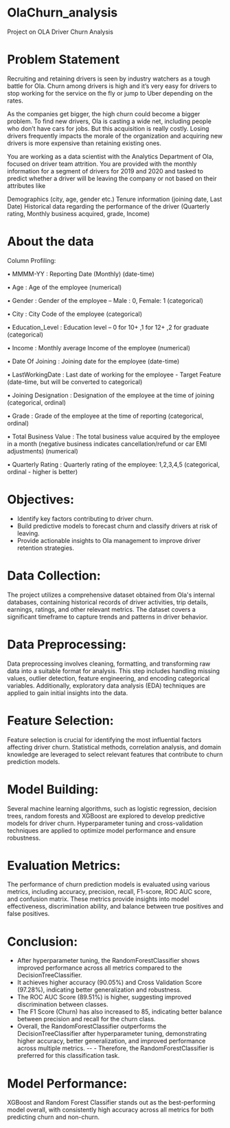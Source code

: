 # OlaChurn_analysis
Project on OLA Driver Churn Analysis

# Problem Statement
Recruiting and retaining drivers is seen by industry watchers as a tough battle for Ola. Churn among drivers is high and it’s very easy for drivers to stop working for the service on the fly or jump to Uber depending on the rates.

As the companies get bigger, the high churn could become a bigger problem. To find new drivers, Ola is casting a wide net, including people who don’t have cars for jobs. But this acquisition is really costly. Losing drivers frequently impacts the morale of the organization and acquiring new drivers is more expensive than retaining existing ones.

You are working as a data scientist with the Analytics Department of Ola, focused on driver team attrition. You are provided with the monthly information for a segment of drivers for 2019 and 2020 and tasked to predict whether a driver will be leaving the company or not based on their attributes like

Demographics (city, age, gender etc.) Tenure information (joining date, Last Date) Historical data regarding the performance of the driver (Quarterly rating, Monthly business acquired, grade, Income)

# About the data
Column Profiling:

• MMMM-YY : Reporting Date (Monthly) (date-time)

• Age : Age of the employee (numerical)

• Gender : Gender of the employee – Male : 0, Female: 1 (categorical)

• City : City Code of the employee (categorical)

• Education_Level : Education level – 0 for 10+ ,1 for 12+ ,2 for graduate (categorical)

• Income : Monthly average Income of the employee (numerical)

• Date Of Joining : Joining date for the employee (date-time)

• LastWorkingDate : Last date of working for the employee - Target Feature (date-time, but will be converted to categorical)

• Joining Designation : Designation of the employee at the time of joining (categorical, ordinal)

• Grade : Grade of the employee at the time of reporting (categorical, ordinal)

• Total Business Value : The total business value acquired by the employee in a month (negative business indicates cancellation/refund or car EMI adjustments) (numerical)

• Quarterly Rating : Quarterly rating of the employee: 1,2,3,4,5 (categorical, ordinal - higher is better)

# Objectives:
- Identify key factors contributing to driver churn.
- Build predictive models to forecast churn and classify drivers at risk of leaving.
- Provide actionable insights to Ola management to improve driver retention strategies.

# Data Collection:
The project utilizes a comprehensive dataset obtained from Ola's internal databases, containing historical records of driver activities, trip details, earnings, ratings, and other relevant metrics. The dataset covers a significant timeframe to capture trends and patterns in driver behavior.

# Data Preprocessing:
Data preprocessing involves cleaning, formatting, and transforming raw data into a suitable format for analysis. This step includes handling missing values, outlier detection, feature engineering, and encoding categorical variables. Additionally, exploratory data analysis (EDA) techniques are applied to gain initial insights into the data.

# Feature Selection:
Feature selection is crucial for identifying the most influential factors affecting driver churn. Statistical methods, correlation analysis, and domain knowledge are leveraged to select relevant features that contribute to churn prediction models.

# Model Building:
Several machine learning algorithms, such as logistic regression, decision trees, random forests and XGBoost are explored to develop predictive models for driver churn. Hyperparameter tuning and cross-validation techniques are applied to optimize model performance and ensure robustness.

# Evaluation Metrics:
The performance of churn prediction models is evaluated using various metrics, including accuracy, precision, recall, F1-score, ROC AUC score, and confusion matrix. These metrics provide insights into model effectiveness, discrimination ability, and balance between true positives and false positives.

# Conclusion:
- After hyperparameter tuning, the RandomForestClassifier shows improved performance across all metrics compared to the DecisionTreeClassifier.
- It achieves higher accuracy (90.05%) and Cross Validation Score (97.28%), indicating better generalization and robustness.
- The ROC AUC Score (89.51%) is higher, suggesting improved discrimination between classes.
- The F1 Score (Churn) has also increased to 85, indicating better balance between precision and recall for the churn class.
- Overall, the RandomForestClassifier outperforms the DecisionTreeClassifier after hyperparameter tuning, demonstrating higher accuracy, better generalization, and improved performance across multiple metrics. -- - Therefore, the RandomForestClassifier is preferred for this classification task.

# Model Performance:
XGBoost and Random Forest Classifier stands out as the best-performing model overall, with consistently high accuracy across all metrics for both predicting churn and non-churn.
